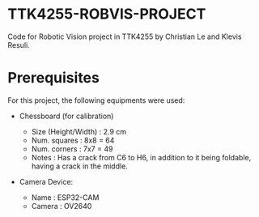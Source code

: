 # TTK4255-ROBVIS-PROJECT

Code for Robotic Vision project in TTK4255 by Christian Le and Klevis Resuli.

# Prerequisites

For this project, the following equipments were used:

* Chessboard (for calibration)
  - Size (Height/Width)  :  2.9 cm
  - Num. squares         :  8x8 = 64
  - Num. corners         :  7x7 = 49
  - Notes                :  Has a crack from C6 to H6, in addition to it being foldable, having a crack in the middle.

* Camera Device:
  - Name                 :  ESP32-CAM
  - Camera               :  OV2640

